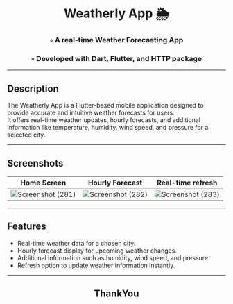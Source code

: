 
<div align="center">
<h1 align="center">

<br>  
Weatherly App 🌦️
</h1>
<h3>◦ A real-time Weather Forecasting App </h3>
<h3>◦ Developed with Dart, Flutter, and HTTP package </h3> 
  

</div>

---

## Description

The Weatherly App is a Flutter-based mobile application designed to provide accurate and intuitive weather forecasts for users.<br> It offers real-time weather updates, hourly forecasts, and additional information like temperature, humidity, wind speed, and pressure for a selected city.

---
   
## Screenshots 

| Home Screen | Hourly Forecast | Real-time refresh | 
| ----------- | --------------- | ---------------------- |
|![Screenshot (281)](https://github.com/chinmaywali/Weather-App/assets/123446377/ad535ef0-1298-4de8-b821-f2348b84ae37) | ![Screenshot (282)](https://github.com/chinmaywali/Weather-App/assets/123446377/6d2e594e-1385-4595-bd56-bc1aea96d313) | ![Screenshot (283)](https://github.com/chinmaywali/Weather-App/assets/123446377/16b1dcf7-2aa2-4d67-a056-4abc6e0f08b7) |



---

## Features

- Real-time weather data for a chosen city.
- Hourly forecast display for upcoming weather changes.
- Additional information such as humidity, wind speed, and pressure.
- Refresh option to update weather information instantly.

---

<div align="center">

<h2>ThankYou</h2>
